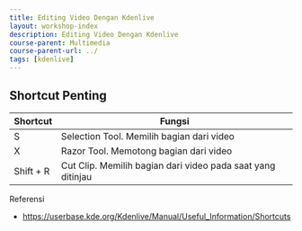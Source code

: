 ```yaml
---
title: Editing Video Dengan Kdenlive
layout: workshop-index
description: Editing Video Dengan Kdenlive
course-parent: Multimedia
course-parent-url: ../
tags: [kdenlive]
---
```


## Shortcut Penting

| Shortcut | Fungsi |
| --- | --- |
| S | Selection Tool. Memilih bagian dari video |
| X | Razor Tool. Memotong bagian dari video |
| Shift + R | Cut Clip. Memilih bagian dari video pada saat yang ditinjau | 

Referensi
- https://userbase.kde.org/Kdenlive/Manual/Useful_Information/Shortcuts
